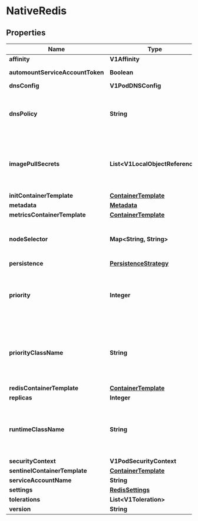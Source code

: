 

# NativeRedis


## Properties

| Name | Type | Description | Notes |
|------------ | ------------- | ------------- | -------------|
|**affinity** | **V1Affinity** |  |  [optional] |
|**automountServiceAccountToken** | **Boolean** | AutomountServiceAccountToken indicates whether a service account token should be automatically mounted. |  [optional] |
|**dnsConfig** | **V1PodDNSConfig** |  |  [optional] |
|**dnsPolicy** | **String** | Set DNS policy for the pod. Defaults to \&quot;ClusterFirst\&quot;. Valid values are &#39;ClusterFirstWithHostNet&#39;, &#39;ClusterFirst&#39;, &#39;Default&#39; or &#39;None&#39;. DNS parameters given in DNSConfig will be merged with the policy selected with DNSPolicy. To have DNS options set along with hostNetwork, you have to specify DNS policy explicitly to &#39;ClusterFirstWithHostNet&#39;. |  [optional] |
|**imagePullSecrets** | **List&lt;V1LocalObjectReference&gt;** | ImagePullSecrets is an optional list of references to secrets in the same namespace to use for pulling any of the images used by this PodSpec. If specified, these secrets will be passed to individual puller implementations for them to use. For example, in the case of docker, only DockerConfig type secrets are honored. More info: https://kubernetes.io/docs/concepts/containers/images#specifying-imagepullsecrets-on-a-pod |  [optional] |
|**initContainerTemplate** | [**ContainerTemplate**](ContainerTemplate.md) |  |  [optional] |
|**metadata** | [**Metadata**](Metadata.md) |  |  [optional] |
|**metricsContainerTemplate** | [**ContainerTemplate**](ContainerTemplate.md) |  |  [optional] |
|**nodeSelector** | **Map&lt;String, String&gt;** | NodeSelector is a selector which must be true for the pod to fit on a node. Selector which must match a node&#39;s labels for the pod to be scheduled on that node. More info: https://kubernetes.io/docs/concepts/configuration/assign-pod-node/ |  [optional] |
|**persistence** | [**PersistenceStrategy**](PersistenceStrategy.md) |  |  [optional] |
|**priority** | **Integer** | The priority value. Various system components use this field to find the priority of the Redis pod. When Priority Admission Controller is enabled, it prevents users from setting this field. The admission controller populates this field from PriorityClassName. The higher the value, the higher the priority. More info: https://kubernetes.io/docs/concepts/configuration/pod-priority-preemption/ |  [optional] |
|**priorityClassName** | **String** | If specified, indicates the Redis pod&#39;s priority. \&quot;system-node-critical\&quot; and \&quot;system-cluster-critical\&quot; are two special keywords which indicate the highest priorities with the former being the highest priority. Any other name must be defined by creating a PriorityClass object with that name. If not specified, the pod priority will be default or zero if there is no default. More info: https://kubernetes.io/docs/concepts/configuration/pod-priority-preemption/ |  [optional] |
|**redisContainerTemplate** | [**ContainerTemplate**](ContainerTemplate.md) |  |  [optional] |
|**replicas** | **Integer** | Redis StatefulSet size |  [optional] |
|**runtimeClassName** | **String** | RuntimeClassName refers to a RuntimeClass object in the node.k8s.io group, which should be used to run this pod.  If no RuntimeClass resource matches the named class, the pod will not be run. If unset or empty, the \&quot;legacy\&quot; RuntimeClass will be used, which is an implicit class with an empty definition that uses the default runtime handler. More info: https://git.k8s.io/enhancements/keps/sig-node/585-runtime-class |  [optional] |
|**securityContext** | **V1PodSecurityContext** |  |  [optional] |
|**sentinelContainerTemplate** | [**ContainerTemplate**](ContainerTemplate.md) |  |  [optional] |
|**serviceAccountName** | **String** | ServiceAccountName applied to the pod |  [optional] |
|**settings** | [**RedisSettings**](RedisSettings.md) |  |  [optional] |
|**tolerations** | **List&lt;V1Toleration&gt;** | If specified, the pod&#39;s tolerations. |  [optional] |
|**version** | **String** | Redis version, such as \&quot;6.0.16\&quot; |  [optional] |



